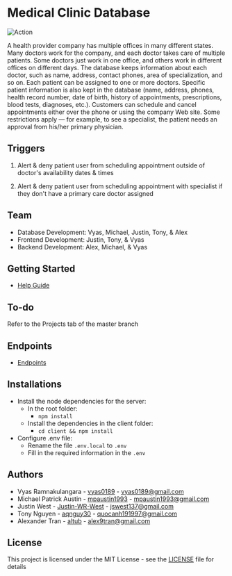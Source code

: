 # Medical Clinic Database

![Action](https://img.shields.io/github/workflow/status/vyas0189/COSC-3380-Database/server?style=for-the-badge)

A health provider company has multiple offices in many different states. Many doctors work for the company, and each doctor takes care of multiple patients. Some doctors just work in one office, and others work in different offices on different days. The database keeps information about each doctor, such as name, address, contact phones, area of specialization, and so on. Each patient can be assigned to one or more doctors. Specific patient information is also kept in the database (name, address, phones, health record number, date of birth, history of appointments, prescriptions, blood tests, diagnoses, etc.). Customers can schedule and cancel appointments either over the phone or using the company Web site. Some restrictions apply — for example, to see a specialist, the patient needs an approval from his/her primary physician.

## Triggers

1) Alert & deny patient user from scheduling appointment outside of doctor's availability dates & times

2) Alert & deny patient user from scheduling appointment with specialist if they don't have a primary care doctor assigned

## Team

* Database Development: Vyas, Michael, Justin, Tony, & Alex
* Frontend Development: Justin, Tony, & Vyas
* Backend Development: Alex, Michael, & Vyas

## Getting Started

* [Help Guide](https://docs.google.com/document/d/1eZ2r1eRtG109pFLE8rKsNM4CFUtbYfSStVRLpPnTkdY/edit)

## To-do

Refer to the Projects tab of the master branch

## Endpoints

* [Endpoints](https://docs.google.com/spreadsheets/d/1HIb7BuNchcjxNITPpUxLYYIe9IP078B49JRIjNX52ZM/edit#gid=0)
  
## Installations
* Install the node dependencies for the server:
  - In the root folder:
    - `npm install`
  - Install the dependencies in the client folder:
    - `cd client && npm install`
* Configure .env file:
  - Rename the file `.env.local` to `.env`
  - Fill in the required information in the `.env` 



## Authors

* Vyas Ramnakulangara - [vyas0189](https://github.com/vyas0189) - vyas0189@gmail.com
* Michael Patrick Austin - [mpaustin1993](https://github.com/mpaustin1993) - mpaustin1993@gmail.com
* Justin West - [Justin-WR-West](https://github.com/Justin-WR-West) - jswest137@gmail.com
* Tony Nguyen - [aqnguy30](https://github.com/aqnguy30) - quocanh191997@gmail.com
* Alexander Tran - [altub](https://github.com/altub) - alex9tran@gmail.com

## License

This project is licensed under the MIT License - see the [LICENSE](LICENSE) file for details
